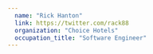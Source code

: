 ```yaml
---
  name: "Rick Hanton"
  link: https://twitter.com/rack88
  organization: "Choice Hotels"
  occupation_title: "Software Engineer"
---
```

